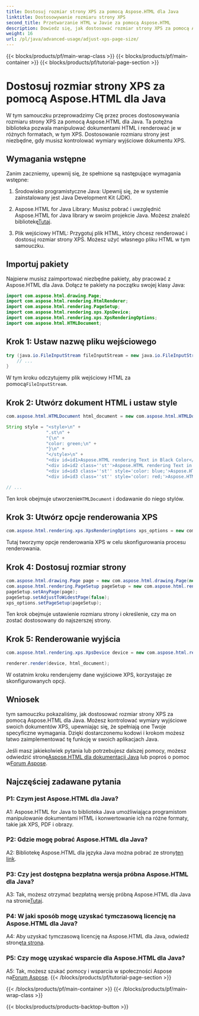 ```yaml
---
title: Dostosuj rozmiar strony XPS za pomocą Aspose.HTML dla Java
linktitle: Dostosowywanie rozmiaru strony XPS
second_title: Przetwarzanie HTML w Javie za pomocą Aspose.HTML
description: Dowiedz się, jak dostosować rozmiar strony XPS za pomocą Aspose.HTML dla Java. Łatwo kontroluj wymiary wyjściowe swoich dokumentów XPS.
weight: 16
url: /pl/java/advanced-usage/adjust-xps-page-size/
---
```


{{< blocks/products/pf/main-wrap-class >}}
{{< blocks/products/pf/main-container >}}
{{< blocks/products/pf/tutorial-page-section >}}

# Dostosuj rozmiar strony XPS za pomocą Aspose.HTML dla Java


W tym samouczku przeprowadzimy Cię przez proces dostosowywania rozmiaru strony XPS za pomocą Aspose.HTML dla Java. Ta potężna biblioteka pozwala manipulować dokumentami HTML i renderować je w różnych formatach, w tym XPS. Dostosowanie rozmiaru strony jest niezbędne, gdy musisz kontrolować wymiary wyjściowe dokumentu XPS.

## Wymagania wstępne

Zanim zaczniemy, upewnij się, że spełnione są następujące wymagania wstępne:

1. Środowisko programistyczne Java: Upewnij się, że w systemie zainstalowany jest Java Development Kit (JDK).

2.  Aspose.HTML for Java Library: Musisz pobrać i uwzględnić Aspose.HTML for Java library w swoim projekcie Java. Możesz znaleźć bibliotekę[Tutaj](https://releases.aspose.com/html/java/).

3. Plik wejściowy HTML: Przygotuj plik HTML, który chcesz renderować i dostosuj rozmiar strony XPS. Możesz użyć własnego pliku HTML w tym samouczku.

## Importuj pakiety

Najpierw musisz zaimportować niezbędne pakiety, aby pracować z Aspose.HTML dla Java. Dołącz te pakiety na początku swojej klasy Java:

```java
import com.aspose.html.drawing.Page;
import com.aspose.html.rendering.HtmlRenderer;
import com.aspose.html.rendering.PageSetup;
import com.aspose.html.rendering.xps.XpsDevice;
import com.aspose.html.rendering.xps.XpsRenderingOptions;
import com.aspose.html.HTMLDocument;
```

## Krok 1: Ustaw nazwę pliku wejściowego

```java
try (java.io.FileInputStream fileInputStream = new java.io.FileInputStream("YourInputFile.html")) {
    // ...
}
```

 W tym kroku odczytujemy plik wejściowy HTML za pomocą`FileInputStream`.

## Krok 2: Utwórz dokument HTML i ustaw style

```java
com.aspose.html.HTMLDocument html_document = new com.aspose.html.HTMLDocument("YourOutputFile.html");

String style = "<style>\n" +
               ".st\n" +
               "{\n" +
               "color: green;\n" +
               "}\n" +
               "</style>\n" +
               "<div id=id1>Aspose.HTML rendering Text in Black Color</div>\n" +
               "<div id=id2 class=''st''>Aspose.HTML rendering Text in Green Color</div>\n" +
               "<div id=id3 class=''st'' style='color: blue;'>Aspose.HTML rendering Text in Blue Color</div>\n" +
               "<div id=id3 class=''st'' style='color: red;'>Aspose.HTML rendering Text in Red Color</div>\n";

// ...
```

 Ten krok obejmuje utworzenie`HTMLDocument` i dodawanie do niego stylów.

## Krok 3: Utwórz opcje renderowania XPS

```java
com.aspose.html.rendering.xps.XpsRenderingOptions xps_options = new com.aspose.html.rendering.xps.XpsRenderingOptions();
```

Tutaj tworzymy opcje renderowania XPS w celu skonfigurowania procesu renderowania.

## Krok 4: Dostosuj rozmiar strony

```java
com.aspose.html.drawing.Page page = new com.aspose.html.drawing.Page(new com.aspose.html.drawing.Size(100, 100));
com.aspose.html.rendering.PageSetup pageSetup = new com.aspose.html.rendering.PageSetup();
pageSetup.setAnyPage(page);
pageSetup.setAdjustToWidestPage(false);
xps_options.setPageSetup(pageSetup);
```

Ten krok obejmuje ustawienie rozmiaru strony i określenie, czy ma on zostać dostosowany do najszerszej strony.

## Krok 5: Renderowanie wyjścia

```java
com.aspose.html.rendering.xps.XpsDevice device = new com.aspose.html.rendering.xps.XpsDevice(xps_options, "YourOutputFile.xps");

renderer.render(device, html_document);
```

W ostatnim kroku renderujemy dane wyjściowe XPS, korzystając ze skonfigurowanych opcji.

## Wniosek

tym samouczku pokazaliśmy, jak dostosować rozmiar strony XPS za pomocą Aspose.HTML dla Java. Możesz kontrolować wymiary wyjściowe swoich dokumentów XPS, upewniając się, że spełniają one Twoje specyficzne wymagania. Dzięki dostarczonemu kodowi i krokom możesz łatwo zaimplementować tę funkcję w swoich aplikacjach Java.

 Jeśli masz jakiekolwiek pytania lub potrzebujesz dalszej pomocy, możesz odwiedzić stronę[Aspose.HTML dla dokumentacji Java](https://reference.aspose.com/html/java/) lub poproś o pomoc w[Forum Aspose](https://forum.aspose.com/).

## Najczęściej zadawane pytania

### P1: Czym jest Aspose.HTML dla Java?

A1: Aspose.HTML for Java to biblioteka Java umożliwiająca programistom manipulowanie dokumentami HTML i konwertowanie ich na różne formaty, takie jak XPS, PDF i obrazy.

### P2: Gdzie mogę pobrać Aspose.HTML dla Java?

 A2: Bibliotekę Aspose.HTML dla języka Java można pobrać ze strony[ten link](https://releases.aspose.com/html/java/).

### P3: Czy jest dostępna bezpłatna wersja próbna Aspose.HTML dla Java?

 A3: Tak, możesz otrzymać bezpłatną wersję próbną Aspose.HTML dla Java na stronie[Tutaj](https://releases.aspose.com/).

### P4: W jaki sposób mogę uzyskać tymczasową licencję na Aspose.HTML dla Java?

 A4: Aby uzyskać tymczasową licencję na Aspose.HTML dla Java, odwiedź stronę[ta strona](https://purchase.aspose.com/temporary-license/).

### P5: Czy mogę uzyskać wsparcie dla Aspose.HTML dla Java?

 A5: Tak, możesz szukać pomocy i wsparcia w społeczności Aspose na[Forum Aspose](https://forum.aspose.com/).
{{< /blocks/products/pf/tutorial-page-section >}}

{{< /blocks/products/pf/main-container >}}
{{< /blocks/products/pf/main-wrap-class >}}

{{< blocks/products/products-backtop-button >}}

